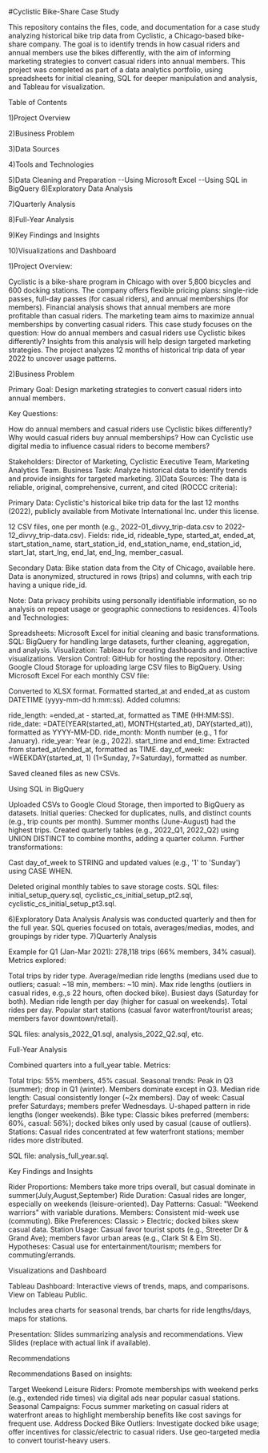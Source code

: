 #Cyclistic Bike-Share Case Study

This repository contains the files, code, and documentation for a case study analyzing historical bike trip data from Cyclistic, a Chicago-based bike-share company. The goal is to identify trends in how casual riders and annual members use the bikes differently, with the aim of informing marketing strategies to convert casual riders into annual members.
This project was completed as part of a data analytics portfolio, using spreadsheets for initial cleaning, SQL for deeper manipulation and analysis, and Tableau for visualization.

Table of Contents

1)Project Overview

2)Business Problem

3)Data Sources

4)Tools and Technologies

5)Data Cleaning and Preparation
  --Using Microsoft Excel
  --Using SQL in BigQuery
6)Exploratory Data Analysis

7)Quarterly Analysis

8)Full-Year Analysis

9)Key Findings and Insights

10)Visualizations and Dashboard

1)Project Overview:

Cyclistic is a bike-share program in Chicago with over 5,800 bicycles and 600 docking stations. The company offers flexible pricing plans: single-ride passes, full-day passes (for casual riders), and annual memberships (for members). Financial analysis shows that annual members are more profitable than casual riders. The marketing team aims to maximize annual memberships by converting casual riders.
This case study focuses on the question: How do annual members and casual riders use Cyclistic bikes differently? Insights from this analysis will help design targeted marketing strategies.
The project analyzes 12 months of historical trip data of year 2022 to uncover usage patterns.

2)Business Problem

Primary Goal: Design marketing strategies to convert casual riders into annual members.

Key Questions:

How do annual members and casual riders use Cyclistic bikes differently?
Why would casual riders buy annual memberships?
How can Cyclistic use digital media to influence casual riders to become members?


Stakeholders: Director of Marketing, Cyclistic Executive Team, Marketing Analytics Team.
Business Task: Analyze historical data to identify trends and provide insights for targeted marketing.
3)Data Sources:
The data is reliable, original, comprehensive, current, and cited (ROCCC criteria):

Primary Data: Cyclistic's historical bike trip data for the last 12 months (2022), publicly available from Motivate International Inc. under this license.

12 CSV files, one per month (e.g., 2022-01_divvy_trip-data.csv to 2022-12_divvy_trip-data.csv).
Fields: ride_id, rideable_type, started_at, ended_at, start_station_name, start_station_id, end_station_name, end_station_id, start_lat, start_lng, end_lat, end_lng, member_casual.

Secondary Data: Bike station data from the City of Chicago, available here.
Data is anonymized, structured in rows (trips) and columns, with each trip having a unique ride_id.

Note: Data privacy prohibits using personally identifiable information, so no analysis on repeat usage or geographic connections to residences.
4)Tools and Technologies:

Spreadsheets: Microsoft Excel for initial cleaning and basic transformations.
SQL: BigQuery for handling large datasets, further cleaning, aggregation, and analysis.
Visualization: Tableau for creating dashboards and interactive visualizations.
Version Control: GitHub for hosting the repository.
Other: Google Cloud Storage for uploading large CSV files to BigQuery.
Using Microsoft Excel
For each monthly CSV file:

Converted to XLSX format.
Formatted started_at and ended_at as custom DATETIME (yyyy-mm-dd h:mm:ss).
Added columns:

ride_length: =ended_at - started_at, formatted as TIME (HH:MM:SS).
ride_date: =DATE(YEAR(started_at), MONTH(started_at), DAY(started_at)), formatted as YYYY-MM-DD.
ride_month: Month number (e.g., 1 for January).
ride_year: Year (e.g., 2022).
start_time and end_time: Extracted from started_at/ended_at, formatted as TIME.
day_of_week: =WEEKDAY(started_at, 1) (1=Sunday, 7=Saturday), formatted as number.


Saved cleaned files as new CSVs.

Using SQL in BigQuery

Uploaded CSVs to Google Cloud Storage, then imported to BigQuery as datasets.
Initial queries: Checked for duplicates, nulls, and distinct counts (e.g., trip counts per month). Summer months (June-August) had the highest trips.
Created quarterly tables (e.g., 2022_Q1, 2022_Q2) using UNION DISTINCT to combine months, adding a quarter column.
Further transformations:

Cast day_of_week to STRING and updated values (e.g., '1' to 'Sunday') using CASE WHEN.


Deleted original monthly tables to save storage costs.
SQL files: initial_setup_query.sql, cyclistic_cs_initial_setup_pt2.sql, cyclistic_cs_initial_setup_pt3.sql.

6)Exploratory Data Analysis
Analysis was conducted quarterly and then for the full year. SQL queries focused on totals, averages/medias, modes, and groupings by rider type.
7)Quarterly Analysis

Example for Q1 (Jan-Mar 2021): 278,118 trips (66% members, 34% casual).
Metrics explored:

Total trips by rider type.
Average/median ride lengths (medians used due to outliers; casual: ~18 min, members: ~10 min).
Max ride lengths (outliers in casual rides, e.g.,s 22 hours, often docked bike).
Busiest days (Saturday for both).
Median ride length per day (higher for casual on weekends).
Total rides per day.
Popular start stations (casual favor waterfront/tourist areas; members favor downtown/retail).


SQL files: analysis_2022_Q1.sql, analysis_2022_Q2.sql, etc.

Full-Year Analysis

Combined quarters into a full_year table.
Metrics:

Total trips: 55% members, 45% casual.
Seasonal trends: Peak in Q3 (summer); drop in Q1 (winter). Members dominate except in Q3.
Median ride length: Casual consistently longer (~2x members).
Day of week: Casual prefer Saturdays; members prefer Wednesdays. U-shaped pattern in ride lengths (longer weekends).
Bike type: Classic bikes preferred (members: 60%, casual: 56%); docked bikes only used by casual (cause of outliers).
Stations: Casual rides concentrated at few waterfront stations; member rides more distributed.


SQL file: analysis_full_year.sql.

Key Findings and Insights

Rider Proportions: Members take more trips overall, but casual dominate in summer(July,August,September)
Ride Duration: Casual rides are longer, especially on weekends (leisure-oriented).
Day Patterns: Casual: "Weekend warriors" with variable durations. Members: Consistent mid-week use (commuting).
Bike Preferences: Classic > Electric; docked bikes skew casual data.
Station Usage: Casual favor tourist spots (e.g., Streeter Dr & Grand Ave); members favor urban areas (e.g., Clark St & Elm St).
Hypotheses: Casual use for entertainment/tourism; members for commuting/errands.

Visualizations and Dashboard

Tableau Dashboard: Interactive views of trends, maps, and comparisons. View on Tableau Public.

Includes area charts for seasonal trends, bar charts for ride lengths/days, maps for stations.


Presentation: Slides summarizing analysis and recommendations. View Slides (replace with actual link if available).






Recommendations

Recommendations
Based on insights:

Target Weekend Leisure Riders: Promote memberships with weekend perks (e.g., extended ride times) via digital ads near popular casual stations.
Seasonal Campaigns: Focus summer marketing on casual riders at waterfront areas to highlight membership benefits like cost savings for frequent use.
Address Docked Bike Outliers: Investigate docked bike usage; offer incentives for classic/electric to casual riders. Use geo-targeted media to convert tourist-heavy users.





